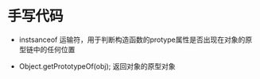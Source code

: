 # 手写代码

- instsanceof 运输符，用于判断构造函数的protype属性是否出现在对象的原型链中的任何位置

- Object.getPrototypeOf(obj);    返回对象的原型对象